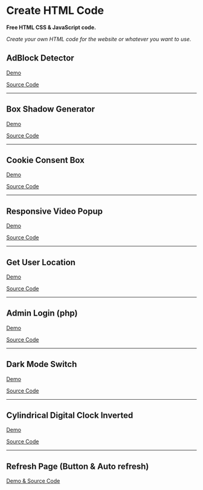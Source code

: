# Create HTML Code

**Free HTML CSS & JavaScript code.**

_Create your own HTML code for the website or whatever you want to use._

## AdBlock Detector

[Demo](https://htmlpreview.github.io/?https://raw.githubusercontent.com/ZazerConer/HTML-CSS-JavaScript-Code/main/AdBlock_Detector/index.html)

[Source Code](https://github.com/ZazerConer/HTML-CSS-JavaScript-Code/tree/main/AdBlock_Detector)

<hr>

## Box Shadow Generator

[Demo](https://htmlpreview.github.io/?https://raw.githubusercontent.com/ZazerConer/HTML-CSS-JavaScript-Code/main/Box_Shadow_Generator/index.html)

[Source Code](https://github.com/ZazerConer/HTML-CSS-JavaScript-Code/tree/main/Box_Shadow_Generator)

<hr>

## Cookie Consent Box

[Demo](https://htmlpreview.github.io/?https://raw.githubusercontent.com/ZazerConer/HTML-CSS-JavaScript-Code/main/Cookie_Consent_Box/index.html)

[Source Code](https://github.com/ZazerConer/HTML-CSS-JavaScript-Code/tree/main/Cookie_Consent_Box)

<hr>

## Responsive Video Popup

[Demo](https://htmlpreview.github.io/?https://raw.githubusercontent.com/ZazerConer/HTML-CSS-JavaScript-Code/main/Responsive_Video_Popup/index.html)

[Source Code](https://github.com/ZazerConer/HTML-CSS-JavaScript-Code/tree/main/Responsive_Video_Popup)

<hr>

## Get User Location

[Demo](https://htmlpreview.github.io/?https://raw.githubusercontent.com/ZazerConer/HTML-CSS-JavaScript-Code/main/get-user-location/index.html)

[Source Code](https://github.com/ZazerConer/HTML-CSS-JavaScript-Code/tree/main/get-user-location)

<hr>

## Admin Login (php)

[Demo](http://mygitsite.42web.io/demo/login-system/admin_page.php)

[Source Code](https://github.com/ZazerConer/HTML-CSS-JavaScript-Code/tree/main/Admin_Login_php)

<hr>

## Dark Mode Switch

[Demo](https://htmlpreview.github.io/?https://raw.githubusercontent.com/ZazerConer/HTML-CSS-JavaScript-Code/main/Dark-Mode-Switch/index.html)

[Source Code](https://github.com/ZazerConer/HTML-CSS-JavaScript-Code/tree/main/Dark-Mode-Switch)

<hr>

## Cylindrical Digital Clock Inverted

[Demo](https://htmlpreview.github.io/?https://raw.githubusercontent.com/ZazerConer/HTML-CSS-JavaScript-Code/main/Cylindrical-Digital-Clock-Inverted/index.html)

[Source Code](https://github.com/ZazerConer/HTML-CSS-JavaScript-Code/tree/main/Cylindrical-Digital-Clock-Inverted)

<hr>

## Refresh Page (Button & Auto refresh)

[Demo & Source Code](https://htmlpreview.github.io/?https://raw.githubusercontent.com/ZazerConer/HTML-CSS-JavaScript-Code/main/Refresh_Page/index.html)

<br>
